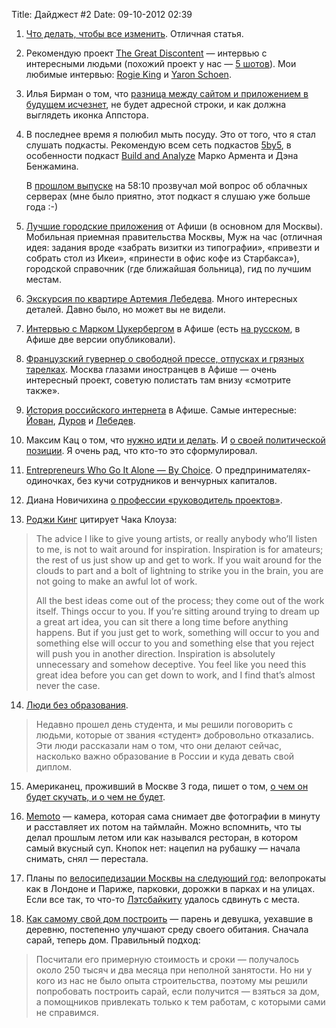 Title: Дайджест #2
Date: 09-10-2012 02:39

1. [Что делать, чтобы все изменить](http://www.skitalets.com/2012/02/20/195). Отличная статья.

2. Рекомендую проект [The Great Discontent](http://thegreatdiscontent.com/) — интервью с интересными людьми (похожий проект у нас — [5 шотов](http://5shots.ru)). Мои любимые интервью: [Rogie King](http://thegreatdiscontent.com/rogie-king) и [Yaron Schoen](http://thegreatdiscontent.com/yaron-schoen).

3. Илья Бирман о том, что [разница между сайтом и приложением в будущем исчезнет](http://ilyabirman.ru/meanwhile/all/app-store-icon/), не будет адресной строки, и как должна выглядеть иконка Аппстора.

4. В последнее время я полюбил мыть посуду. Это от того, что я стал слушать подкасты. Рекомендую всем сеть подкастов [5by5](http://5by5.tv), в особенности подкаст [Build and Analyze](http://5by5.tv/buildanalyze) Марко Армента и Дэна Бенжамина.

    В [прошлом выпуске](http://5by5.tv/buildanalyze/97) на 58:10 прозвучал мой вопрос об облачных серверах (мне было приятно, этот подкаст я слушаю уже больше года :-)

5. [Лучшие городские приложения](http://www.afisha.ru/article/luchshie-mobilnie-prilozhenia-dlya-zhisni-v-moskve/) от Афиши (в основном для Москвы). Мобильная приемная правительства Москвы, Муж на час (отличная идея: задания вроде «забрать визитки из типографии», «привезти и собрать стол из Икеи», «принести в офис кофе из Старбакса»), городской справочник (где ближайшая больница), гид по лучшим местам.

6. [Экскурсия по квартире Артемия Лебедева](http://tema.livejournal.com/985626.html). Много интересных деталей. Давно было, но может вы не видели.

7. [Интервью с Марком Цукербергом](http://www.afisha.ru/article/mark-zuckerberg-interview-english/) в Афише (есть [на русском](http://www.afisha.ru/article/mark-zuckerberg-interview/), в Афише две версии опубликовали).

8. [Французский гувернер о свободной прессе, отпусках и грязных тарелках](http://www.afisha.ru/article/francuzskij-guverner-o-svobodnoj-presse-otpuskah-i-grjaznih-tarelkah/). Москва глазами иностранцев в Афише — очень интересный проект, советую полистать там внизу «смотрите также».

9. [История российского интернета](http://internet.afisha.ru/) в Афише. Самые интересные: [Йован](http://internet.afisha.ru/dirty-ru/), [Дуров](http://internet.afisha.ru/vkontakte/) и [Лебедев](http://internet.afisha.ru/studiya-lebedeva/).

10. Максим Кац о том, что [нужно идти и делать](http://www.pokeroff.ru/MaxKatz/idi-i-delaj-post-740976). И [о своей политической позиции](http://www.pokeroff.ru/MaxKatz/moja-politicheskaja-pozicija-post-2878069). Я очень рад, что кто-то это сформулировал.

11. [Entrepreneurs Who Go It Alone — By Choice](http://www.time.com/time/specials/packages/article/0,28804,2094921_2094923_2094924,00.html). О предпринимателях-одиночках, без кучи сотрудников и венчурных капиталов.

12. Диана Новичихина [о профессии «руководитель проектов»](http://theoryandpractice.ru/posts/2451-rabochiy-klass-menedzher-gruppy-narkotiki-diana-novichikhina).

13. [Роджи Кинг](http://rog.ie) цитирует Чака Клоуза: 
> The advice I like to give young artists, or really anybody who’ll listen to me, is not to wait around for inspiration. Inspiration is for amateurs; the rest of us just show up and get to work. If you wait around for the clouds to part and a bolt of lightning to strike you in the brain, you are not going to make an awful lot of work. 
> 
> All the best ideas come out of the process; they come out of the work itself. Things occur to you. If you’re sitting around trying to dream up a great art idea, you can sit there a long time before anything happens. But if you just get to work, something will occur to you and something else will occur to you and something else that you reject will push you in another direction. Inspiration is absolutely unnecessary and somehow deceptive. You feel like you need this great idea before you can get down to work, and I find that’s almost never the case.

14. [Люди без образования](http://www.the-village.ru/village/people/people/78091-lyudi-bez-obrazovaniya).
> Недавно прошел день студента, и мы решили поговорить с людьми, которые от звания «студент» добровольно отказались. Эти люди рассказали нам о том, что они делают сейчас, насколько важно образование в России и куда девать свой диплом.

15. Американец, проживший в Москве 3 года, пишет о том, [о чем он будет скучать, и о чем не будет](http://www.tnr.com/blog/plank/107651/departing-russia-love).

16. [Memoto](http://memoto.com/) — камера, которая сама снимает две фотографии в минуту и расставляет их потом на таймлайн. Можно вспомнить, что ты делал прошлым летом или как назывался ресторан, в котором самый вкусный суп. Кнопок нет: нацепил на рубашку — начала снимать, снял — перестала.

17. Планы по [велосипедизации Москвы на следующий год](http://www.the-village.ru/village/city/transport/118674-velosiped): велопрокаты как в Лондоне и Париже, парковки, дорожки в парках и на улицах. Если все так, то что-то [Лэтсбайкиту](http://letsbikeit.ru) удалось сдвинуть с места.

18. [Как самому свой дом построить](http://land.umonkey.net/blog/24/) — парень и девушка, уехавшие в деревню, постепенно улучшают среду своего обитания. Сначала сарай, теперь дом. Правильный подход:
> Посчитали его примерную стоимость и сроки — получалось около 250 тысяч и два месяца при неполной занятости.  Но ни у кого из нас не было опыта строительства, поэтому мы решили попробовать построить сарай, если получится — взяться за дом, а помощников привлекать только к тем работам, с которыми сами не справимся.